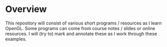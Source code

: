 Overview
=

This repository will consist of various short programs / resources as I learn OpenGL. Some programs can come from course notes / slides or online resources. I will (try to) mark and annotate these as I work through these examples.

